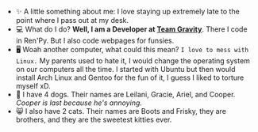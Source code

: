 - ✨ A little something about me: I love staying up extremely late to the point where I pass out at my desk.
- 💻 What do I do? **Well, I am a Developer at <ins>Team Gravity</ins>**. There I code in Ren'Py. But I also code webpages for funsies.
- 🖥️ Woah another computer, what could this mean? `I love to mess with Linux.` My parents used to hate it, I would change the operating system on our computers all the time. I started with Ubuntu but then would install Arch Linux and Gentoo for the fun of it, I guess I liked to torture myself xD.
- 🐶 I have 4 dogs. Their names are Leilani, Gracie, Ariel, and Cooper. *Cooper is last because he's annoying.*
- 😸 I also have 2 cats. Their names are Boots and Frisky, they are brothers, and they are the sweetest kitties ever.
